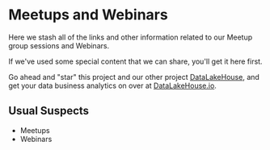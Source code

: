 # Meetups and Webinars

Here we stash all of the links and other information related to our Meetup group sessions and Webinars.

If we've used some special content that we can share, you'll get it here first.

Go ahead and "star" this project and our other project [DataLakeHouse](https://github.com/datalakehouse), and get your data business analytics on over at [DataLakeHouse.io](https://datalakehouse.io).

## Usual Suspects
- Meetups
- Webinars
